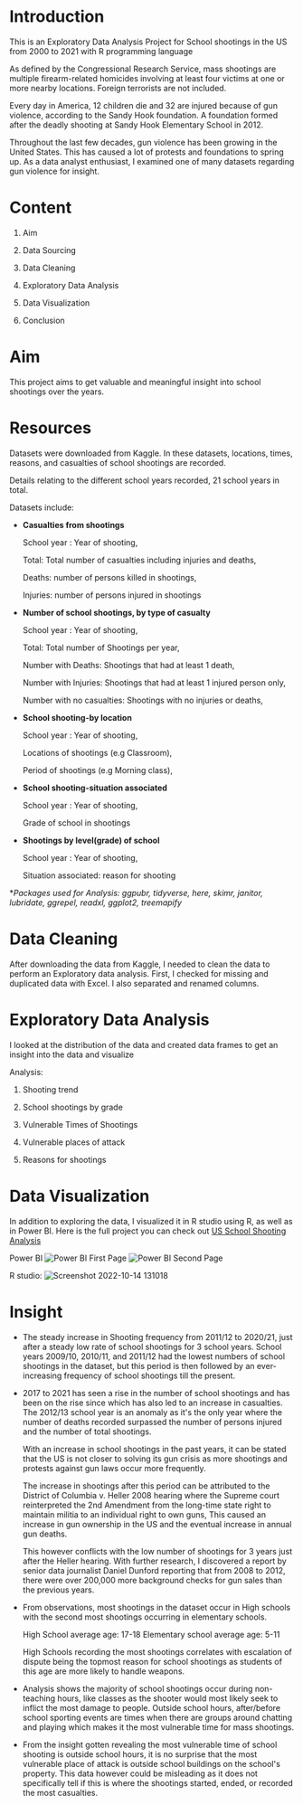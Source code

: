 # Introduction 

This is an Exploratory Data Analysis Project for School shootings in the US from 2000 to 2021 with R programming language

As defined by the Congressional Research Service, mass shootings are multiple firearm-related homicides involving at least four victims at one or more nearby locations. Foreign terrorists are not included.

Every day in America, 12 children die and 32 are injured because of gun violence, according to the Sandy Hook foundation. A foundation formed after the deadly shooting at Sandy Hook Elementary School in 2012. 

Throughout the last few decades, gun violence has been growing in the United States. This has caused a lot of protests and foundations to spring up. As a data analyst enthusiast, I examined one of many datasets regarding gun violence for insight.

# Content

1. Aim

2. Data Sourcing

3. Data Cleaning

4. Exploratory Data Analysis

5. Data Visualization

6. Conclusion

# Aim

This project aims to get valuable and meaningful insight into school shootings over the years.


# Resources

Datasets were downloaded from Kaggle. In these datasets, locations, times, reasons, and casualties of school shootings are recorded.

Details relating to the different school years recorded, 21 school years in total.

Datasets include:

- **Casualties from shootings**

  School year : Year of shooting,

  Total: Total number of casualties including injuries and deaths,

  Deaths: number of persons killed in shootings,

  Injuries: number of persons injured in shootings


- **Number of school shootings, by type of casualty**

  School year : Year of shooting,

  Total: Total number of Shootings per year,

  Number with Deaths: Shootings that had at least 1 death,

  Number with Injuries: Shootings that had at least 1 injured person only,

  Number with no casualties: Shootings with no injuries or deaths,


- **School shooting-by location**

  School year : Year of shooting,

  Locations of shootings (e.g Classroom),

  Period of shootings (e.g Morning class),


- **School shooting-situation associated**

  School year : Year of shooting,

  Grade of school in shootings


- **Shootings by level(grade) of school**

  School year : Year of shooting,

  Situation associated: reason for shooting

**Packages used for Analysis:
ggpubr, tidyverse, here, skimr, janitor, lubridate, ggrepel, readxl, ggplot2, treemapify* 

# Data Cleaning
After downloading the data from Kaggle, I needed to clean the data to perform an Exploratory data analysis. First, I checked for missing and duplicated data with Excel. I also separated and renamed columns. 



# Exploratory Data Analysis

I looked at the distribution of the data and created data frames to get an insight into the data and visualize

Analysis:

1. Shooting trend

2. School shootings by grade

3. Vulnerable Times of Shootings

4. Vulnerable places of attack

5. Reasons for shootings


# Data Visualization

In addition to exploring the data, I visualized it in R studio using R, as well as in Power BI. Here is the full project you can check out [US School Shooting Analysis](https://github.com/megaeriv/US-School-Shootings/blob/main/US-School-Shootings.md)

Power BI
![Power BI First Page](https://user-images.githubusercontent.com/111463558/195843790-0f3ddd38-6fed-44b3-9a3a-90db67cec6da.png)
![Power BI Second Page](https://user-images.githubusercontent.com/111463558/195843811-94240766-3078-4972-893e-17b2cca78131.png)


R studio:
![Screenshot 2022-10-14 131018](https://user-images.githubusercontent.com/111463558/195843826-8c5107be-bd99-4437-ad02-272a66ec080a.png)


# Insight
 
 - The steady increase in Shooting frequency from 2011/12 to 2020/21, just after a steady low rate of school shootings for 3 school years.
School years 2009/10, 2010/11, and 2011/12 had the lowest numbers of school shootings in the dataset, but this period is then followed by an ever-increasing frequency of school shootings till the present.

- 2017 to 2021 has seen a rise in the number of school shootings and has been on the rise since which has also led to an increase in casualties.
The 2012/13 school year is an anomaly as it's the only year where the number of deaths recorded surpassed the number of persons injured and the number of total shootings. 

  With an increase in school shootings in the past years, it can be stated that the US is not closer to solving its gun crisis as more shootings and protests against gun laws occur more frequently.

  The increase in shootings after this period can be attributed to the District of Columbia v. Heller 2008 hearing where the Supreme court reinterpreted the 2nd Amendment from the long-time state right to maintain militia to an individual right to own guns,
  This caused an increase in gun ownership in the US and the eventual increase in annual gun deaths.

  This however conflicts with the low number of shootings for 3 years just after the Heller hearing. With further research, I discovered a report by senior data journalist Daniel Dunford reporting that from 2008 to 2012, there were over 200,000 more background checks for gun sales than the previous years.

- From observations, most shootings in the dataset occur in High schools with the second most shootings occurring in elementary schools.

  High School average age: 17-18
  Elementary school average age: 5-11

  High Schools recording the most shootings correlates with escalation of dispute being the topmost reason for school shootings as students of this age are more likely to handle weapons. 

- Analysis shows the majority of school shootings occur during non-teaching hours, like classes as the shooter would most likely seek to inflict the most damage to people. Outside school hours, after/before school sporting events are times when there are groups around chatting and playing which makes it the most vulnerable time for mass shootings.

- From the insight gotten revealing the most vulnerable time of school shooting is outside school hours, it is no surprise that the most vulnerable place of attack is outside school buildings on the school's property. This data however could be misleading as it does not specifically tell if this is where the shootings started, ended, or recorded the most casualties.


